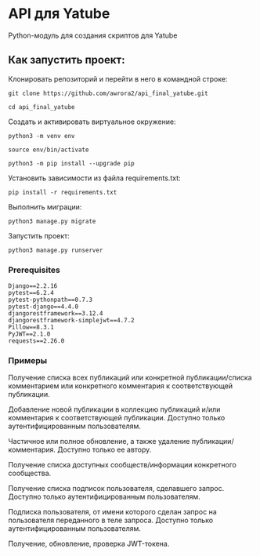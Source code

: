 # API для Yatube

Python-модуль для создания скриптов для Yatube

## Как запустить проект:

Клонировать репозиторий и перейти в него в командной строке:

```
git clone https://github.com/awrora2/api_final_yatube.git
```

```
cd api_final_yatube
```

Cоздать и активировать виртуальное окружение:

```
python3 -m venv env
```

```
source env/bin/activate
```

```
python3 -m pip install --upgrade pip
```

Установить зависимости из файла requirements.txt:

```
pip install -r requirements.txt
```

Выполнить миграции:

```
python3 manage.py migrate
```

Запустить проект:

```
python3 manage.py runserver
```

### Prerequisites

```
Django==2.2.16
pytest==6.2.4
pytest-pythonpath==0.7.3
pytest-django==4.4.0
djangorestframework==3.12.4
djangorestframework-simplejwt==4.7.2
Pillow==8.3.1
PyJWT==2.1.0
requests==2.26.0
```

### Примеры

Получение списка всех публикаций или конкретной публикации/списка комментарием или конкретного комментария к соответствующей публикации.

Добавление новой публикации в коллекцию публикаций и/или комментария к соответствующей публикации. 
Доступно только аутентифицированным пользователям.

Частичное или полное обновление, а также удаление публикации/комментария.
Доступно только ее автору. 

Получение списка доступных сообществ/информации конкретного сообщества.

Получение списка подписок пользователя, сделавшего запрос.
Доступно только аутентифицированным пользователям.

Подписка пользователя, от имени которого сделан запрос на пользователя переданного в теле запроса.
Доступно только аутентифицированным пользователям.

Получение, обновление, проверка JWT-токена.






